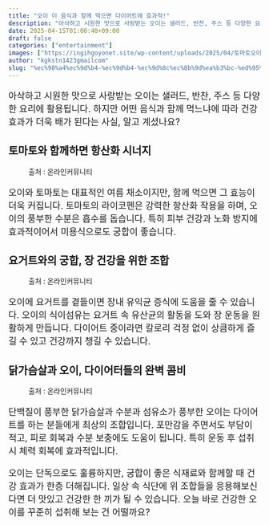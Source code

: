 ```yaml
---
title: "오이 이 음식과 함께 먹으면 다이어트에 효과적!"
description: "아삭하고 시원한 맛으로 사랑받는 오이는 샐러드, 반찬, 주스 등 다양한 요리에 활용됩니다. 하지만 어떤 음식과 함께 먹느냐에 따라 건강 효과가 더욱 배가 된다는 사실, 알고 계셨나요?"
date: 2025-04-15T01:00:48+09:00
draft: false
categories: ["entertainment"]
images: ["https://ingihgoyonet.site/wp-content/uploads/2025/04/토마토오이-1024x683.jpg", "https://ingihgoyonet.site/wp-content/uploads/2025/04/요거트-2-1024x681.jpg", "https://ingihgoyonet.site/wp-content/uploads/2025/04/닭가슴살-1024x683.jpg"]
author: "kgkstn1423gmailcom"
slug: "%ec%98%a4%ec%9d%b4-%ec%9d%b4-%ec%9d%8c%ec%8b%9d%ea%b3%bc-%ed%95%a8%ea%bb%98-%eb%a8%b9%ec%9c%bc%eb%a9%b4-%eb%8b%a4%ec%9d%b4%ec%96%b4%ed%8a%b8%ec%97%90-%ed%9a%a8%ea%b3%bc%ec%a0%81"
---
```


<p style="font-size:18px">아삭하고 시원한 맛으로 사랑받는 오이는 샐러드, 반찬, 주스 등 다양한 요리에 활용됩니다. 하지만 어떤 음식과 함께 먹느냐에 따라 건강 효과가 더욱 배가 된다는 사실, 알고 계셨나요?</p> <h2 >토마토와 함께하면 항산화 시너지</h2> <figure ><img src="https://ingihgoyonet.site/wp-content/uploads/2025/04/토마토오이-1024x683.jpg" alt="" style="aspect-ratio:16/9;object-fit:cover"/><figcaption >출처 : 온라인커뮤니티</figcaption></figure> <p style="font-size:18px">오이와 토마토는 대표적인 여름 채소이지만, 함께 먹으면 그 효능이 더욱 커집니다. 토마토의 라이코펜은 강력한 항산화 작용을 하며, 오이의 풍부한 수분은 흡수를 돕습니다. 특히 피부 건강과 노화 방지에 효과적이어서 미용식으로도 궁합이 좋습니다.</p> <h2 >요거트와의 궁합, 장 건강을 위한 조합</h2> <figure ><img src="https://ingihgoyonet.site/wp-content/uploads/2025/04/요거트-2-1024x681.jpg" alt="" style="aspect-ratio:16/9;object-fit:cover"/><figcaption >출처 : 온라인커뮤니티</figcaption></figure> <p style="font-size:18px">오이에 요거트를 곁들이면 장내 유익균 증식에 도움을 줄 수 있습니다. 오이의 식이섬유는 요거트 속 유산균의 활동을 도와 장 운동을 원활하게 만듭니다. 다이어트 중이라면 칼로리 걱정 없이 상큼하게 즐길 수 있고 건강까지 챙길 수 있습니다.</p> <h2 >닭가슴살과 오이, 다이어터들의 완벽 콤비</h2> <figure ><img src="https://ingihgoyonet.site/wp-content/uploads/2025/04/닭가슴살-1024x683.jpg" alt="" style="aspect-ratio:16/9;object-fit:cover"/><figcaption >출처 : 온라인커뮤니티</figcaption></figure> <p style="font-size:18px">단백질이 풍부한 닭가슴살과 수분과 섬유소가 풍부한 오이는 다이어트를 하는 분들에게 최상의 조합입니다. 포만감을 주면서도 부담이 적고, 피로 회복과 수분 보충에도 도움이 됩니다. 특히 운동 후 섭취 시 체력 회복에 효과적입니다.</p> <p style="font-size:18px">오이는 단독으로도 훌륭하지만, 궁합이 좋은 식재료와 함께할 때 건강 효과가 한층 더해집니다. 일상 속 식단에 위 조합들을 응용해보신다면 더 맛있고 건강한 한 끼가 될 수 있습니다. 오늘 바로 건강한 오이를 꾸준히 섭취해 보는 건 어떨까요?</p>